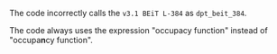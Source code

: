 The code incorrectly calls the `v3.1 BEiT L-384` as `dpt_beit_384`.

The code always uses the expression "occupacy function" instead of "occupa**n**cy function".